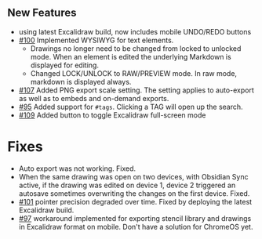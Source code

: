## New Features
- using latest Excalidraw build, now includes mobile UNDO/REDO buttons
- [#100](https://github.com/zsviczian/obsidian-excalidraw-plugin/issues/100) Implemented WYSIWYG for text elements. 
  - Drawings no longer need to be changed from locked to unlocked mode. When an element is edited the underlying Markdown is displayed for editing.
  - Changed LOCK/UNLOCK to RAW/PREVIEW mode. In raw mode, markdown is displayed always.
- [#107](https://github.com/zsviczian/obsidian-excalidraw-plugin/issues/107) Added PNG export scale setting. The setting applies to auto-export as well as to embeds and on-demand exports.
- [#95](https://github.com/zsviczian/obsidian-excalidraw-plugin/issues/95) Added support for `#tags`. Clicking a TAG will open up the search.
- [#109](https://github.com/zsviczian/obsidian-excalidraw-plugin/issues/109) Added button to toggle Excalidraw full-screen mode

# Fixes
- Auto export was not working. Fixed.
- When the same drawing was open on two devices, with Obsidian Sync active, if the drawing was edited on device 1, device 2 triggered an autosave sometimes overwriting the changes on the first device. Fixed.
- [#101](https://github.com/zsviczian/obsidian-excalidraw-plugin/issues/101) pointer precision degraded over time. Fixed by deploying the latest Excalidraw build.
- [#97](https://github.com/zsviczian/obsidian-excalidraw-plugin/issues/97) workaround implemented for exporting stencil library and drawings in Excalidraw format on mobile. Don't have a solution for ChromeOS yet.